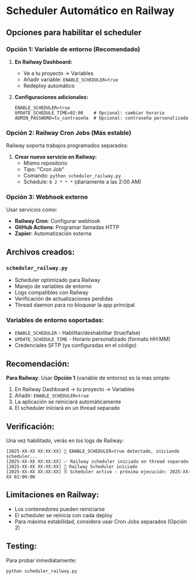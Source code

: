 # Scheduler Automático en Railway

## Opciones para habilitar el scheduler

### Opción 1: Variable de entorno (Recomendado)

1. **En Railway Dashboard:**
   - Ve a tu proyecto → Variables
   - Añadir variable: `ENABLE_SCHEDULER=true`
   - Redeploy automático

2. **Configuraciones adicionales:**
   ```
   ENABLE_SCHEDULER=true
   UPDATE_SCHEDULE_TIME=02:00    # Opcional: cambiar horario
   ADMIN_PASSWORD=tu_contraseña  # Opcional: contraseña personalizada
   ```

### Opción 2: Railway Cron Jobs (Más estable)

Railway soporta trabajos programados separados:

1. **Crear nuevo servicio en Railway:**
   - Mismo repositorio
   - Tipo: "Cron Job"
   - Comando: `python scheduler_railway.py`
   - Schedule: `0 2 * * *` (diariamente a las 2:00 AM)

### Opción 3: Webhook externo

Usar servicios como:
- **Railway Cron**: Configurar webhook
- **GitHub Actions**: Programar llamadas HTTP
- **Zapier**: Automatización externa

## Archivos creados:

### `scheduler_railway.py`
- Scheduler optimizado para Railway
- Manejo de variables de entorno
- Logs compatibles con Railway
- Verificación de actualizaciones perdidas
- Thread daemon para no bloquear la app principal

### Variables de entorno soportadas:
- `ENABLE_SCHEDULER` - Habilitar/deshabilitar (true/false)
- `UPDATE_SCHEDULE_TIME` - Horario personalizado (formato HH:MM)
- Credenciales SFTP (ya configuradas en el código)

## Recomendación:

**Para Railway**: Usar **Opción 1** (variable de entorno) es la más simple:

1. En Railway Dashboard → tu proyecto → Variables
2. Añadir: `ENABLE_SCHEDULER=true`
3. La aplicación se reiniciará automáticamente
4. El scheduler iniciará en un thread separado

## Verificación:

Una vez habilitado, verás en los logs de Railway:
```
[2025-XX-XX XX:XX:XX] 🔧 ENABLE_SCHEDULER=true detectado, iniciando scheduler...
[2025-XX-XX XX:XX:XX] ✅ Railway scheduler iniciado en thread separado
[2025-XX-XX XX:XX:XX] 🚀 Railway Scheduler iniciado
[2025-XX-XX XX:XX:XX] ⏰ Scheduler activo - próxima ejecución: 2025-XX-XX 02:00:00
```

## Limitaciones en Railway:

- Los contenedores pueden reiniciarse
- El scheduler se reinicia con cada deploy
- Para máxima estabilidad, considera usar Cron Jobs separados (Opción 2)

## Testing:

Para probar inmediatamente:
```bash
python scheduler_railway.py
```